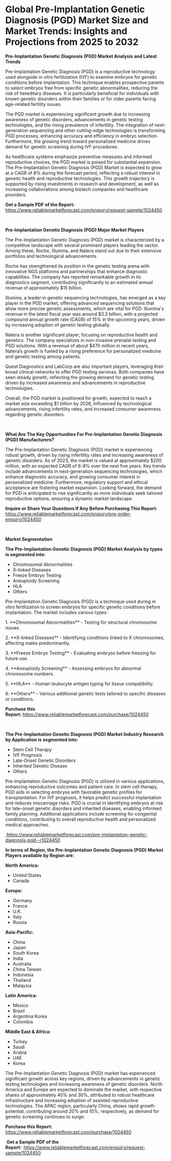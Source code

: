 <p><h1>Global Pre-Implantation Genetic Diagnosis (PGD) Market Size and Market Trends: Insights and Projections from 2025 to 2032</h1></p><p><strong>Pre-Implantation Genetic Diagnosis (PGD) Market Analysis and Latest Trends</strong></p>
<p><p>Pre-Implantation Genetic Diagnosis (PGD) is a reproductive technology used alongside in vitro fertilization (IVF) to examine embryos for genetic conditions before implantation. This technique enables prospective parents to select embryos free from specific genetic abnormalities, reducing the risk of hereditary diseases. It is particularly beneficial for individuals with known genetic disorders within their families or for older parents facing age-related fertility issues.</p><p>The PGD market is experiencing significant growth due to increasing awareness of genetic disorders, advancements in genetic testing technologies, and the rising prevalence of infertility. The integration of next-generation sequencing and other cutting-edge technologies is transforming PGD processes, enhancing accuracy and efficiency in embryo selection. Furthermore, the growing trend toward personalized medicine drives demand for genetic screening during IVF procedures.</p><p>As healthcare systems emphasize preventive measures and informed reproductive choices, the PGD market is poised for substantial expansion. The Pre-Implantation Genetic Diagnosis (PGD) Market is expected to grow at a CAGR of 8% during the forecast period, reflecting a robust interest in genetic health and reproductive technologies. This growth trajectory is supported by rising investments in research and development, as well as increasing collaborations among biotech companies and healthcare providers.</p></p>
<p><strong>Get a Sample PDF of the Report:&nbsp;</strong> <a href="https://www.reliablemarketforecast.com/enquiry/request-sample/1024450?utm_campaign=1888&utm_medium=2&utm_source=Github&utm_content=ia&utm_term=13042025&utm_id=pre-implantation-genetic-diagnosis-pgd">https://www.reliablemarketforecast.com/enquiry/request-sample/1024450</a></p>
<p>&nbsp;</p>
<p><strong>Pre-Implantation Genetic Diagnosis (PGD) Major Market Players</strong></p>
<p><p>The Pre-Implantation Genetic Diagnosis (PGD) market is characterized by a competitive landscape with several prominent players leading the sector. Among these, Roche, Illumina, and Natera stand out due to their extensive portfolios and technological advancements.</p><p>Roche has strengthened its position in the genetic testing arena with innovative NGS platforms and partnerships that enhance diagnostic capabilities. The company has reported remarkable growth in its diagnostics segment, contributing significantly to an estimated annual revenue of approximately $15 billion. </p><p>Illumina, a leader in genetic sequencing technologies, has emerged as a key player in the PGD market, offering advanced sequencing solutions that allow more precise genetic assessments, which are vital for PGD. Illumina's revenue in the latest fiscal year was around $3.3 billion, with a projected compound annual growth rate (CAGR) of 15% in the upcoming years, driven by increasing adoption of genetic testing globally.</p><p>Natera is another significant player, focusing on reproductive health and genetics. The company specializes in non-invasive prenatal testing and PGD solutions. With a revenue of about $470 million in recent years, Natera’s growth is fueled by a rising preference for personalized medicine and genetic testing among patients.</p><p>Quest Diagnostics and LabCorp are also important players, leveraging their broad clinical networks to offer PGD testing services. Both companies have seen steady growth, reflecting the growing demand for genetic testing driven by increased awareness and advancements in reproductive technologies.</p><p>Overall, the PGD market is positioned for growth, expected to reach a market size exceeding $1 billion by 2026, influenced by technological advancements, rising infertility rates, and increased consumer awareness regarding genetic disorders.</p></p>
<p>&nbsp;</p>
<p><strong>What Are The Key Opportunities For Pre-Implantation Genetic Diagnosis (PGD) Manufacturers?</strong></p>
<p><p>The Pre-Implantation Genetic Diagnosis (PGD) market is experiencing robust growth, driven by rising infertility rates and increasing awareness of genetic disorders. As of 2023, the market is valued at approximately $200 million, with an expected CAGR of 6-8% over the next five years. Key trends include advancements in next-generation sequencing technologies, which enhance diagnostic accuracy, and growing consumer interest in personalized medicine. Furthermore, regulatory support and ethical acceptance are fostering market expansion. Looking forward, the demand for PGD is anticipated to rise significantly as more individuals seek tailored reproductive options, ensuring a dynamic market landscape.</p></p>
<p><strong>Inquire or Share Your Questions If Any Before Purchasing This Report:</strong> <a href="https://www.reliablemarketforecast.com/enquiry/pre-order-enquiry/1024450?utm_campaign=1888&utm_medium=2&utm_source=Github&utm_content=ia&utm_term=13042025&utm_id=pre-implantation-genetic-diagnosis-pgd">https://www.reliablemarketforecast.com/enquiry/pre-order-enquiry/1024450</a></p>
<p>&nbsp;</p>
<p><strong>Market Segmentation</strong></p>
<p><strong>The Pre-Implantation Genetic Diagnosis (PGD) Market Analysis by types is segmented into:</strong></p>
<p><ul><li>Chromosomal Abnormalities</li><li>X-linked Diseases</li><li>Freeze Embryo Testing</li><li>Aneuploidy Screening</li><li>HLA</li><li>Others</li></ul></p>
<p><p>Pre-Implantation Genetic Diagnosis (PGD) is a technique used during in vitro fertilization to screen embryos for specific genetic conditions before implantation. The market includes various types: </p><p>1. **Chromosomal Abnormalities** - Testing for structural chromosome issues.</p><p>2. **X-linked Diseases** - Identifying conditions linked to X chromosomes, affecting males predominantly.</p><p>3. **Freeze Embryo Testing** - Evaluating embryos before freezing for future use.</p><p>4. **Aneuploidy Screening** - Assessing embryos for abnormal chromosome numbers.</p><p>5. **HLA** - Human leukocyte antigen typing for tissue compatibility.</p><p>6. **Others** - Various additional genetic tests tailored to specific diseases or conditions.</p></p>
<p><strong>Purchase this Report:&nbsp;</strong><a href="https://www.reliablemarketforecast.com/purchase/1024450?utm_campaign=1888&utm_medium=2&utm_source=Github&utm_content=ia&utm_term=13042025&utm_id=pre-implantation-genetic-diagnosis-pgd">https://www.reliablemarketforecast.com/purchase/1024450</a></p>
<p>&nbsp;</p>
<p><strong>The Pre-Implantation Genetic Diagnosis (PGD) Market Industry Research by Application is segmented into:</strong></p>
<p><ul><li>Stem Cell Therapy</li><li>IVF Prognosis</li><li>Late-Onset Genetic Disorders</li><li>Inherited Genetic Disease</li><li>Others</li></ul></p>
<p><p>Pre-Implantation Genetic Diagnosis (PGD) is utilized in various applications, enhancing reproductive outcomes and patient care. In stem cell therapy, PGD aids in selecting embryos with favorable genetic profiles for transplantation. For IVF prognosis, it helps predict successful implantation and reduces miscarriage risks. PGD is crucial in identifying embryos at risk for late-onset genetic disorders and inherited diseases, enabling informed family planning. Additional applications include screening for congenital conditions, contributing to overall reproductive health and personalized medical approaches.</p></p>
<p><a href="https://www.reliablemarketforecast.com/pre-implantation-genetic-diagnosis-pgd--r1024450?utm_campaign=1888&utm_medium=2&utm_source=Github&utm_content=ia&utm_term=13042025&utm_id=pre-implantation-genetic-diagnosis-pgd">&nbsp;https://www.reliablemarketforecast.com/pre-implantation-genetic-diagnosis-pgd--r1024450</a></p>
<p><strong>In terms of Region, the Pre-Implantation Genetic Diagnosis (PGD) Market Players available by Region are:</strong></p>
<p>
    <p> <strong> North America: </strong>
        <ul>
            <li>United States</li>
            <li>Canada</li>
        </ul>
        </p> 
    <p> <strong> Europe: </strong>
        <ul>
            <li>Germany</li>
            <li>France</li>
            <li>U.K.</li>
            <li>Italy</li>
            <li>Russia</li>
        </ul>
        </p> 
    <p> <strong> Asia-Pacific: </strong>
        <ul>
            <li>China</li>
            <li>Japan</li>
            <li>South Korea</li>
            <li>India</li>
            <li>Australia</li>
            <li>China Taiwan</li>
            <li>Indonesia</li>
            <li>Thailand</li>
            <li>Malaysia</li>
        </ul>
        </p> 
    <p> <strong> Latin America: </strong>
        <ul>
            <li>Mexico</li>
            <li>Brazil</li>
            <li>Argentina Korea</li>
            <li>Colombia</li>
        </ul>
        </p> 
    <p> <strong> Middle East & Africa: </strong>
        <ul>
            <li>Turkey</li>
            <li>Saudi</li>
            <li>Arabia</li>
            <li>UAE</li>
            <li>Korea</li>
        </ul>
    </p>
    </p>
<p><p>The Pre-Implantation Genetic Diagnosis (PGD) market has experienced significant growth across key regions, driven by advancements in genetic testing technologies and increasing awareness of genetic disorders. North America and Europe are expected to dominate the market, with respective shares of approximately 40% and 30%, attributed to robust healthcare infrastructure and increasing adoption of assisted reproductive technologies. The APAC region, particularly China, shows rapid growth potential, contributing around 20% and 10%, respectively, as demand for genetic screening continues to surge.</p></p>
<p><strong>Purchase this Report: </strong><a href="https://www.reliablemarketforecast.com/purchase/1024450?utm_campaign=1888&utm_medium=2&utm_source=Github&utm_content=ia&utm_term=13042025&utm_id=pre-implantation-genetic-diagnosis-pgd">https://www.reliablemarketforecast.com/purchase/1024450</a></p>
<p>&nbsp;<strong>Get a Sample PDF of the Report:&nbsp;&nbsp;</strong><a href="https://www.reliablemarketforecast.com/enquiry/request-sample/1024450?utm_campaign=1888&utm_medium=2&utm_source=Github&utm_content=ia&utm_term=13042025&utm_id=pre-implantation-genetic-diagnosis-pgd">https://www.reliablemarketforecast.com/enquiry/request-sample/1024450</a></p>
<p><strong></strong></p>
<p><p></p><p></p><p></p></p>
